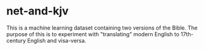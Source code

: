 # net-and-kjv
This is a machine learning dataset containing two versions of the Bible. The purpose of this is to experiment with "translating" modern English to 17th-century English and visa-versa.
